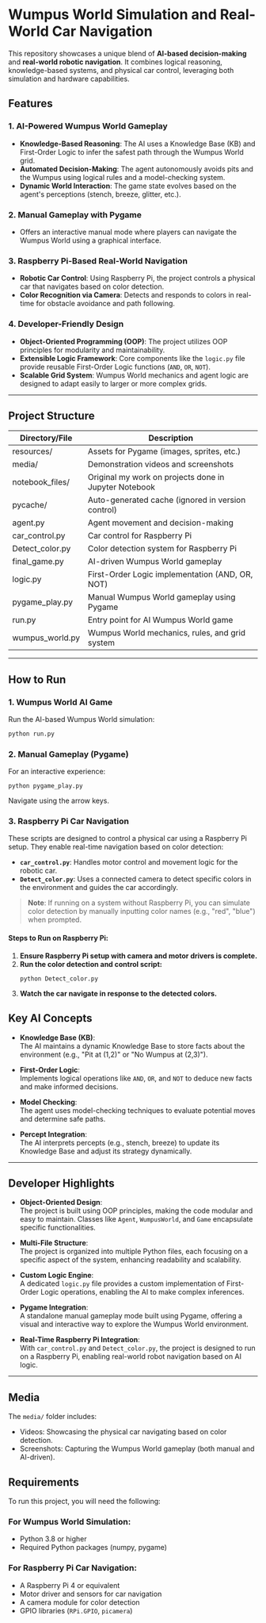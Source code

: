 # Wumpus World Simulation and Real-World Car Navigation

This repository showcases a unique blend of **AI-based decision-making** and **real-world robotic navigation**. It combines logical reasoning, knowledge-based systems, and physical car control, leveraging both simulation and hardware capabilities.

## Features

### 1. **AI-Powered Wumpus World Gameplay**  
   - **Knowledge-Based Reasoning**: The AI uses a Knowledge Base (KB) and First-Order Logic to infer the safest path through the Wumpus World grid.  
   - **Automated Decision-Making**: The agent autonomously avoids pits and the Wumpus using logical rules and a model-checking system.  
   - **Dynamic World Interaction**: The game state evolves based on the agent's perceptions (stench, breeze, glitter, etc.).

### 2. **Manual Gameplay with Pygame**  
   - Offers an interactive manual mode where players can navigate the Wumpus World using a graphical interface.

### 3. **Raspberry Pi-Based Real-World Navigation**  
   - **Robotic Car Control**: Using Raspberry Pi, the project controls a physical car that navigates based on color detection.  
   - **Color Recognition via Camera**: Detects and responds to colors in real-time for obstacle avoidance and path following.

### 4. **Developer-Friendly Design**  
   - **Object-Oriented Programming (OOP)**: The project utilizes OOP principles for modularity and maintainability.  
   - **Extensible Logic Framework**: Core components like the `logic.py` file provide reusable First-Order Logic functions (`AND`, `OR`, `NOT`).  
   - **Scalable Grid System**: Wumpus World mechanics and agent logic are designed to adapt easily to larger or more complex grids.

---

## Project Structure

| Directory/File | Description |
|---|---|
| resources/ | Assets for Pygame (images, sprites, etc.) |
| media/ | Demonstration videos and screenshots |
| notebook_files/ | Original my work on projects done in Jupyter Notebook |
| pycache/ | Auto-generated cache (ignored in version control) |
| agent.py | Agent movement and decision-making |
| car_control.py | Car control for Raspberry Pi |
| Detect_color.py | Color detection system for Raspberry Pi |
| final_game.py | AI-driven Wumpus World gameplay |
| logic.py | First-Order Logic implementation (AND, OR, NOT) |
| pygame_play.py | Manual Wumpus World gameplay using Pygame |
| run.py | Entry point for AI Wumpus World game |
| wumpus_world.py | Wumpus World mechanics, rules, and grid system |

---

## How to Run

### 1. **Wumpus World AI Game**
   Run the AI-based Wumpus World simulation:
   ```bash
   python run.py
   ```
### 2. **Manual Gameplay (Pygame)**
   For an interactive experience:
   ```bush
   python pygame_play.py
   ```
   
   Navigate using the arrow keys.

### 3. **Raspberry Pi Car Navigation**
These scripts are designed to control a physical car using a Raspberry Pi setup. They enable real-time navigation based on color detection:

- **`car_control.py`**: Handles motor control and movement logic for the robotic car.
- **`Detect_color.py`**: Uses a connected camera to detect specific colors in the environment and guides the car accordingly.

> **Note**: If running on a system without Raspberry Pi, you can simulate color detection by manually inputting color names (e.g., "red", "blue") when prompted.

#### Steps to Run on Raspberry Pi:
1. **Ensure Raspberry Pi setup with camera and motor drivers is complete.**
2. **Run the color detection and control script:**
   ```
   python Detect_color.py
3. **Watch the car navigate in response to the detected colors.**

## Key AI Concepts

- **Knowledge Base (KB)**:  
  The AI maintains a dynamic Knowledge Base to store facts about the environment (e.g., "Pit at (1,2)" or "No Wumpus at (2,3)").

- **First-Order Logic**:  
  Implements logical operations like `AND`, `OR`, and `NOT` to deduce new facts and make informed decisions.

- **Model Checking**:  
  The agent uses model-checking techniques to evaluate potential moves and determine safe paths.

- **Percept Integration**:  
  The AI interprets percepts (e.g., stench, breeze) to update its Knowledge Base and adjust its strategy dynamically.

---

## Developer Highlights

- **Object-Oriented Design**:  
  The project is built using OOP principles, making the code modular and easy to maintain. Classes like `Agent`, `WumpusWorld`, and `Game` encapsulate specific functionalities.

- **Multi-File Structure**:  
  The project is organized into multiple Python files, each focusing on a specific aspect of the system, enhancing readability and scalability.

- **Custom Logic Engine**:  
  A dedicated `logic.py` file provides a custom implementation of First-Order Logic operations, enabling the AI to make complex inferences.

- **Pygame Integration**:  
  A standalone manual gameplay mode built using Pygame, offering a visual and interactive way to explore the Wumpus World environment.

- **Real-Time Raspberry Pi Integration**:  
  With `car_control.py` and `Detect_color.py`, the project is designed to run on a Raspberry Pi, enabling real-world robot navigation based on AI logic.

---
## Media

The `media/` folder includes:

- Videos: Showcasing the physical car navigating based on color detection.
- Screenshots: Capturing the Wumpus World gameplay (both manual and AI-driven).

## Requirements

To run this project, you will need the following:

### For Wumpus World Simulation:

- Python 3.8 or higher
- Required Python packages (numpy, pygame)


### For Raspberry Pi Car Navigation:

- A Raspberry Pi 4 or equivalent
- Motor driver and sensors for car navigation
- A camera module for color detection
- GPIO libraries (`RPi.GPIO`, `picamera`)

